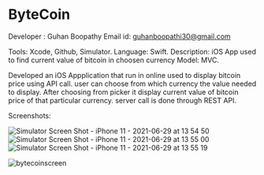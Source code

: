 # ByteCoin
 Developer : Guhan Boopathy
 Email id: guhanboopathi30@gmail.com
 
 Tools: Xcode, Github, Simulator.
 Language: Swift.
 Description: iOS App used to find current value of bitcoin in choosen currency
 Model: MVC.
 
 Developed an iOS Appplication that run in online used to display bitcoin price using API call. user can choose from which currency the value needed to display. After choosing from picker it display current value of bitcoin price of that particular currency. server call is done through REST API.
 
 Screenshots:
 
 ![Simulator Screen Shot - iPhone 11 - 2021-06-29 at 13 54 50](https://user-images.githubusercontent.com/22254867/123781575-086d5400-d8f2-11eb-82aa-6c496c407ca4.png)
![Simulator Screen Shot - iPhone 11 - 2021-06-29 at 13 55 00](https://user-images.githubusercontent.com/22254867/123781584-0acfae00-d8f2-11eb-8581-931582cc3e5a.png)
![Simulator Screen Shot - iPhone 11 - 2021-06-29 at 13 55 19](https://user-images.githubusercontent.com/22254867/123781588-0c00db00-d8f2-11eb-8267-9c8465832623.png)


![bytecoinscreen](https://user-images.githubusercontent.com/22254867/123905462-035ee200-d990-11eb-8dc6-9e8f13ea5fba.jpg)


